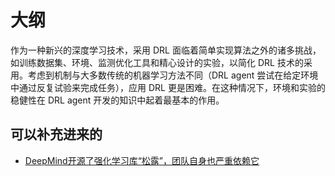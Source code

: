 
# 大纲

作为一种新兴的深度学习技术，采用 DRL 面临着简单实现算法之外的诸多挑战，如训练数据集、环境、监测优化工具和精心设计的实验，以简化 DRL 技术的采用。考虑到机制与大多数传统的机器学习方法不同（DRL agent 尝试在给定环境中通过反复试验来完成任务），应用 DRL 更是困难。在这种情况下，环境和实验的稳健性在 DRL agent 开发的知识中起着最基本的作用。




## 可以补充进来的

- [DeepMind开源了强化学习库“松露”，团队自身也严重依赖它](https://blog.csdn.net/yH0VLDe8VG8ep9VGe/article/details/83155421)
